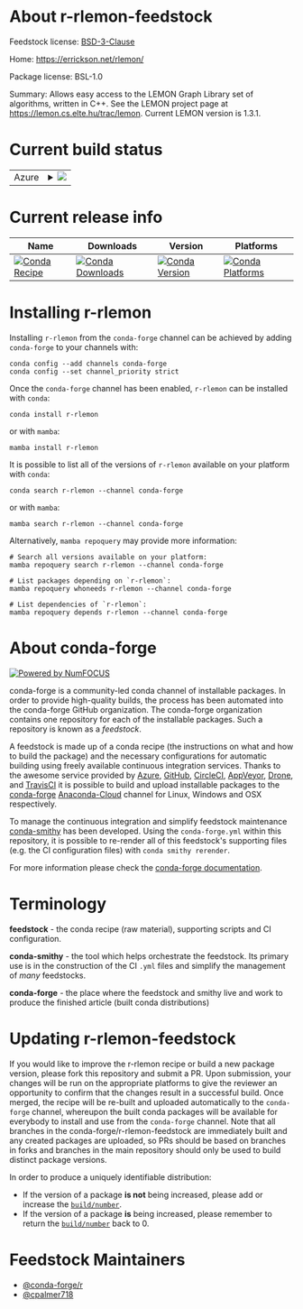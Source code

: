 About r-rlemon-feedstock
========================

Feedstock license: [BSD-3-Clause](https://github.com/conda-forge/r-rlemon-feedstock/blob/main/LICENSE.txt)

Home: https://errickson.net/rlemon/

Package license: BSL-1.0

Summary: Allows easy access to the LEMON Graph Library set of algorithms, written in C++. See the LEMON project page at <https://lemon.cs.elte.hu/trac/lemon>. Current LEMON version is 1.3.1.

Current build status
====================


<table>
    
  <tr>
    <td>Azure</td>
    <td>
      <details>
        <summary>
          <a href="https://dev.azure.com/conda-forge/feedstock-builds/_build/latest?definitionId=18860&branchName=main">
            <img src="https://dev.azure.com/conda-forge/feedstock-builds/_apis/build/status/r-rlemon-feedstock?branchName=main">
          </a>
        </summary>
        <table>
          <thead><tr><th>Variant</th><th>Status</th></tr></thead>
          <tbody><tr>
              <td>linux_64_r_base4.2</td>
              <td>
                <a href="https://dev.azure.com/conda-forge/feedstock-builds/_build/latest?definitionId=18860&branchName=main">
                  <img src="https://dev.azure.com/conda-forge/feedstock-builds/_apis/build/status/r-rlemon-feedstock?branchName=main&jobName=linux&configuration=linux%20linux_64_r_base4.2" alt="variant">
                </a>
              </td>
            </tr><tr>
              <td>linux_64_r_base4.3</td>
              <td>
                <a href="https://dev.azure.com/conda-forge/feedstock-builds/_build/latest?definitionId=18860&branchName=main">
                  <img src="https://dev.azure.com/conda-forge/feedstock-builds/_apis/build/status/r-rlemon-feedstock?branchName=main&jobName=linux&configuration=linux%20linux_64_r_base4.3" alt="variant">
                </a>
              </td>
            </tr><tr>
              <td>osx_64_r_base4.2</td>
              <td>
                <a href="https://dev.azure.com/conda-forge/feedstock-builds/_build/latest?definitionId=18860&branchName=main">
                  <img src="https://dev.azure.com/conda-forge/feedstock-builds/_apis/build/status/r-rlemon-feedstock?branchName=main&jobName=osx&configuration=osx%20osx_64_r_base4.2" alt="variant">
                </a>
              </td>
            </tr><tr>
              <td>osx_64_r_base4.3</td>
              <td>
                <a href="https://dev.azure.com/conda-forge/feedstock-builds/_build/latest?definitionId=18860&branchName=main">
                  <img src="https://dev.azure.com/conda-forge/feedstock-builds/_apis/build/status/r-rlemon-feedstock?branchName=main&jobName=osx&configuration=osx%20osx_64_r_base4.3" alt="variant">
                </a>
              </td>
            </tr><tr>
              <td>win_64</td>
              <td>
                <a href="https://dev.azure.com/conda-forge/feedstock-builds/_build/latest?definitionId=18860&branchName=main">
                  <img src="https://dev.azure.com/conda-forge/feedstock-builds/_apis/build/status/r-rlemon-feedstock?branchName=main&jobName=win&configuration=win%20win_64_" alt="variant">
                </a>
              </td>
            </tr>
          </tbody>
        </table>
      </details>
    </td>
  </tr>
</table>

Current release info
====================

| Name | Downloads | Version | Platforms |
| --- | --- | --- | --- |
| [![Conda Recipe](https://img.shields.io/badge/recipe-r--rlemon-green.svg)](https://anaconda.org/conda-forge/r-rlemon) | [![Conda Downloads](https://img.shields.io/conda/dn/conda-forge/r-rlemon.svg)](https://anaconda.org/conda-forge/r-rlemon) | [![Conda Version](https://img.shields.io/conda/vn/conda-forge/r-rlemon.svg)](https://anaconda.org/conda-forge/r-rlemon) | [![Conda Platforms](https://img.shields.io/conda/pn/conda-forge/r-rlemon.svg)](https://anaconda.org/conda-forge/r-rlemon) |

Installing r-rlemon
===================

Installing `r-rlemon` from the `conda-forge` channel can be achieved by adding `conda-forge` to your channels with:

```
conda config --add channels conda-forge
conda config --set channel_priority strict
```

Once the `conda-forge` channel has been enabled, `r-rlemon` can be installed with `conda`:

```
conda install r-rlemon
```

or with `mamba`:

```
mamba install r-rlemon
```

It is possible to list all of the versions of `r-rlemon` available on your platform with `conda`:

```
conda search r-rlemon --channel conda-forge
```

or with `mamba`:

```
mamba search r-rlemon --channel conda-forge
```

Alternatively, `mamba repoquery` may provide more information:

```
# Search all versions available on your platform:
mamba repoquery search r-rlemon --channel conda-forge

# List packages depending on `r-rlemon`:
mamba repoquery whoneeds r-rlemon --channel conda-forge

# List dependencies of `r-rlemon`:
mamba repoquery depends r-rlemon --channel conda-forge
```


About conda-forge
=================

[![Powered by
NumFOCUS](https://img.shields.io/badge/powered%20by-NumFOCUS-orange.svg?style=flat&colorA=E1523D&colorB=007D8A)](https://numfocus.org)

conda-forge is a community-led conda channel of installable packages.
In order to provide high-quality builds, the process has been automated into the
conda-forge GitHub organization. The conda-forge organization contains one repository
for each of the installable packages. Such a repository is known as a *feedstock*.

A feedstock is made up of a conda recipe (the instructions on what and how to build
the package) and the necessary configurations for automatic building using freely
available continuous integration services. Thanks to the awesome service provided by
[Azure](https://azure.microsoft.com/en-us/services/devops/), [GitHub](https://github.com/),
[CircleCI](https://circleci.com/), [AppVeyor](https://www.appveyor.com/),
[Drone](https://cloud.drone.io/welcome), and [TravisCI](https://travis-ci.com/)
it is possible to build and upload installable packages to the
[conda-forge](https://anaconda.org/conda-forge) [Anaconda-Cloud](https://anaconda.org/)
channel for Linux, Windows and OSX respectively.

To manage the continuous integration and simplify feedstock maintenance
[conda-smithy](https://github.com/conda-forge/conda-smithy) has been developed.
Using the ``conda-forge.yml`` within this repository, it is possible to re-render all of
this feedstock's supporting files (e.g. the CI configuration files) with ``conda smithy rerender``.

For more information please check the [conda-forge documentation](https://conda-forge.org/docs/).

Terminology
===========

**feedstock** - the conda recipe (raw material), supporting scripts and CI configuration.

**conda-smithy** - the tool which helps orchestrate the feedstock.
                   Its primary use is in the construction of the CI ``.yml`` files
                   and simplify the management of *many* feedstocks.

**conda-forge** - the place where the feedstock and smithy live and work to
                  produce the finished article (built conda distributions)


Updating r-rlemon-feedstock
===========================

If you would like to improve the r-rlemon recipe or build a new
package version, please fork this repository and submit a PR. Upon submission,
your changes will be run on the appropriate platforms to give the reviewer an
opportunity to confirm that the changes result in a successful build. Once
merged, the recipe will be re-built and uploaded automatically to the
`conda-forge` channel, whereupon the built conda packages will be available for
everybody to install and use from the `conda-forge` channel.
Note that all branches in the conda-forge/r-rlemon-feedstock are
immediately built and any created packages are uploaded, so PRs should be based
on branches in forks and branches in the main repository should only be used to
build distinct package versions.

In order to produce a uniquely identifiable distribution:
 * If the version of a package **is not** being increased, please add or increase
   the [``build/number``](https://docs.conda.io/projects/conda-build/en/latest/resources/define-metadata.html#build-number-and-string).
 * If the version of a package **is** being increased, please remember to return
   the [``build/number``](https://docs.conda.io/projects/conda-build/en/latest/resources/define-metadata.html#build-number-and-string)
   back to 0.

Feedstock Maintainers
=====================

* [@conda-forge/r](https://github.com/conda-forge/r/)
* [@cpalmer718](https://github.com/cpalmer718/)

